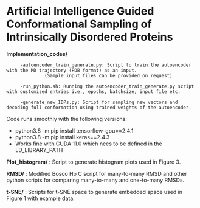 # Artificial Intelligence Guided Conformational Sampling of Intrinsically Disordered Proteins

**Implementation_codes/**
        
         -autoencoder_train_generate.py: Script to train the autoencoder with the MD trajectory (PDB format) as an input. 
                  (Sample input files can be provided on request)

         -run_python.sh: Running the autoencoder_train_generate.py script with customized entries i.e., epochs, batchsize, input file etc.

         -generate_new_IDPs.py: Script for sampling new vectors and decoding full conformation using trained weights of the autoencoder.

Code runs smoothly with the following versions:
- python3.8 -m pip install tensorflow-gpu==2.4.1
- python3.8 -m pip install keras==2.4.3
- Works fine with CUDA 11.0 which nees to be defined in the LD_LIBRARY_PATH 

**Plot_histogram/** : Script to generate histogram plots used in Figure 3.

**RMSD/** : Modified Bosco Ho C script for many-to-many RMSD and other python scripts for comparing many-to-many and one-to-many RMSDs.

**t-SNE/** : Scripts for t-SNE space to generate embedded space used in Figure 1 with example data.






